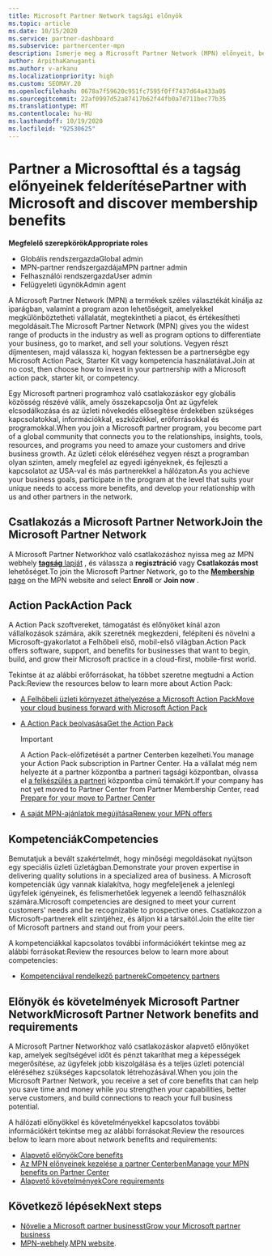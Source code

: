 ```yaml
---
title: Microsoft Partner Network tagsági előnyök
ms.topic: article
ms.date: 10/15/2020
ms.service: partner-dashboard
ms.subservice: partnercenter-mpn
description: Ismerje meg a Microsoft Partner Network (MPN) előnyeit, beleértve a Microsoft Action Pack, a kompetenciákat és a program lehetőségeit, hogy a piacra lépjen, és eladja a megoldásait.
author: ArpithaKanuganti
ms.author: v-arkanu
ms.localizationpriority: high
ms.custom: SEOMAY.20
ms.openlocfilehash: 0678a7f59620c951fc7595f0ff7437d64a433a05
ms.sourcegitcommit: 22af0997d52a87417b62f44fb0a7d711bec77b35
ms.translationtype: MT
ms.contentlocale: hu-HU
ms.lasthandoff: 10/19/2020
ms.locfileid: "92530625"
---
```

# <a name="partner-with-microsoft-and-discover-membership-benefits"></a><span data-ttu-id="46d88-103">Partner a Microsofttal és a tagság előnyeinek felderítése</span><span class="sxs-lookup"><span data-stu-id="46d88-103">Partner with Microsoft and discover membership benefits</span></span>

<span data-ttu-id="46d88-104">**Megfelelő szerepkörök**</span><span class="sxs-lookup"><span data-stu-id="46d88-104">**Appropriate roles**</span></span>

- <span data-ttu-id="46d88-105">Globális rendszergazda</span><span class="sxs-lookup"><span data-stu-id="46d88-105">Global admin</span></span>
- <span data-ttu-id="46d88-106">MPN-partner rendszergazdája</span><span class="sxs-lookup"><span data-stu-id="46d88-106">MPN partner admin</span></span>
- <span data-ttu-id="46d88-107">Felhasználói rendszergazda</span><span class="sxs-lookup"><span data-stu-id="46d88-107">User admin</span></span>
- <span data-ttu-id="46d88-108">Felügyeleti ügynök</span><span class="sxs-lookup"><span data-stu-id="46d88-108">Admin agent</span></span>

<span data-ttu-id="46d88-109">A Microsoft Partner Network (MPN) a termékek széles választékát kínálja az iparágban, valamint a program azon lehetőségeit, amelyekkel megkülönböztetheti vállalatát, megtekintheti a piacot, és értékesítheti megoldásait.</span><span class="sxs-lookup"><span data-stu-id="46d88-109">The Microsoft Partner Network (MPN) gives you the widest range of products in the industry as well as program options to differentiate your business, go to market, and sell your solutions.</span></span> <span data-ttu-id="46d88-110">Vegyen részt díjmentesen, majd válassza ki, hogyan fektessen be a partnerségbe egy Microsoft Action Pack, Starter Kit vagy kompetencia használatával.</span><span class="sxs-lookup"><span data-stu-id="46d88-110">Join at no cost, then choose how to invest in your partnership with a Microsoft action pack, starter kit, or competency.</span></span>

<span data-ttu-id="46d88-111">Egy Microsoft partneri programhoz való csatlakozáskor egy globális közösség részévé válik, amely összekapcsolja Önt az ügyfelek elcsodálkozása és az üzleti növekedés elősegítése érdekében szükséges kapcsolatokkal, információkkal, eszközökkel, erőforrásokkal és programokkal.</span><span class="sxs-lookup"><span data-stu-id="46d88-111">When you join a Microsoft partner program, you become part of a global community that connects you to the relationships, insights, tools, resources, and programs you need to amaze your customers and drive business growth.</span></span> <span data-ttu-id="46d88-112">Az üzleti célok eléréséhez vegyen részt a programban olyan szinten, amely megfelel az egyedi igényeknek, és fejleszti a kapcsolatot az USA-val és más partnerekkel a hálózaton.</span><span class="sxs-lookup"><span data-stu-id="46d88-112">As you achieve your business goals, participate in the program at the level that suits your unique needs to access more benefits, and develop your relationship with us and other partners in the network.</span></span> 

## <a name="join-the-microsoft-partner-network"></a><span data-ttu-id="46d88-113">Csatlakozás a Microsoft Partner Network</span><span class="sxs-lookup"><span data-stu-id="46d88-113">Join the Microsoft Partner Network</span></span>

<span data-ttu-id="46d88-114">A Microsoft Partner Networkhoz való csatlakozáshoz nyissa meg az MPN webhely [ **tagság** lapját](https://partner.microsoft.com/membership) , és válassza a **regisztráció** vagy **Csatlakozás most** lehetőséget.</span><span class="sxs-lookup"><span data-stu-id="46d88-114">To join the Microsoft Partner Network, go to the [**Membership** page](https://partner.microsoft.com/membership) on the MPN website and select **Enroll** or **Join now** .</span></span>

## <a name="action-pack"></a><span data-ttu-id="46d88-115">Action Pack</span><span class="sxs-lookup"><span data-stu-id="46d88-115">Action Pack</span></span>

<span data-ttu-id="46d88-116">A Action Pack szoftvereket, támogatást és előnyöket kínál azon vállalkozások számára, akik szeretnék megkezdeni, felépíteni és növelni a Microsoft-gyakorlatot a Felhőbeli első, mobil-első világban.</span><span class="sxs-lookup"><span data-stu-id="46d88-116">Action Pack offers software, support, and benefits for businesses that want to begin, build, and grow their Microsoft practice in a cloud-first, mobile-first world.</span></span>

<span data-ttu-id="46d88-117">Tekintse át az alábbi erőforrásokat, ha többet szeretne megtudni a Action Pack:</span><span class="sxs-lookup"><span data-stu-id="46d88-117">Review the resources below to learn more about Action Pack:</span></span>

- [<span data-ttu-id="46d88-118">A Felhőbeli üzleti környezet áthelyezése a Microsoft Action Pack</span><span class="sxs-lookup"><span data-stu-id="46d88-118">Move your cloud business forward with Microsoft Action Pack</span></span>](https://partner.microsoft.com/membership/action-pack)

- [<span data-ttu-id="46d88-119">A Action Pack beolvasása</span><span class="sxs-lookup"><span data-stu-id="46d88-119">Get the Action Pack</span></span>](mpn-get-action-pack.md)
  
    >[!IMPORTANT]
    ><span data-ttu-id="46d88-120">A Action Pack-előfizetését a partner Centerben kezelheti.</span><span class="sxs-lookup"><span data-stu-id="46d88-120">You manage your Action Pack subscription in Partner Center.</span></span> <span data-ttu-id="46d88-121">Ha a vállalat még nem helyezte át a partner központba a partneri tagsági központban, olvassa el [a felkészülés a partneri](prepare-pmc-pc-migration.md) központba című témakört.</span><span class="sxs-lookup"><span data-stu-id="46d88-121">If your company has not yet moved to Partner Center from Partner Membership Center, read [Prepare for your move to Partner Center](prepare-pmc-pc-migration.md)</span></span>  

- [<span data-ttu-id="46d88-122">A saját MPN-ajánlatok megújítása</span><span class="sxs-lookup"><span data-stu-id="46d88-122">Renew your MPN offers</span></span>](renew-mpn-offers.md)

## <a name="competencies"></a><span data-ttu-id="46d88-123">Kompetenciák</span><span class="sxs-lookup"><span data-stu-id="46d88-123">Competencies</span></span>

<span data-ttu-id="46d88-124">Bemutatjuk a bevált szakértelmét, hogy minőségi megoldásokat nyújtson egy speciális üzleti üzletágban.</span><span class="sxs-lookup"><span data-stu-id="46d88-124">Demonstrate your proven expertise in delivering quality solutions in a specialized area of business.</span></span> <span data-ttu-id="46d88-125">A Microsoft kompetenciák úgy vannak kialakítva, hogy megfeleljenek a jelenlegi ügyfelek igényeinek, és felismerhetőek legyenek a leendő felhasználók számára.</span><span class="sxs-lookup"><span data-stu-id="46d88-125">Microsoft competencies are designed to meet your current customers' needs and be recognizable to prospective ones.</span></span> <span data-ttu-id="46d88-126">Csatlakozzon a Microsoft-partnerek elit szintjéhez, és álljon ki a társaitól.</span><span class="sxs-lookup"><span data-stu-id="46d88-126">Join the elite tier of Microsoft partners and stand out from your peers.</span></span>

<span data-ttu-id="46d88-127">A kompetenciákkal kapcsolatos további információkért tekintse meg az alábbi forrásokat:</span><span class="sxs-lookup"><span data-stu-id="46d88-127">Review the resources below to learn more about competencies:</span></span>

- [<span data-ttu-id="46d88-128">Kompetenciával rendelkező partnerek</span><span class="sxs-lookup"><span data-stu-id="46d88-128">Competency partners</span></span>](https://partner.microsoft.com/membership/competencies)

## <a name="microsoft-partner-network-benefits-and-requirements"></a><span data-ttu-id="46d88-129">Előnyök és követelmények Microsoft Partner Network</span><span class="sxs-lookup"><span data-stu-id="46d88-129">Microsoft Partner Network benefits and requirements</span></span>

<span data-ttu-id="46d88-130">A Microsoft Partner Networkhoz való csatlakozáskor alapvető előnyöket kap, amelyek segítségével időt és pénzt takaríthat meg a képességek megerősítése, az ügyfelek jobb kiszolgálása és a teljes üzleti potenciál eléréséhez szükséges kapcsolatok létrehozásával.</span><span class="sxs-lookup"><span data-stu-id="46d88-130">When you join the Microsoft Partner Network, you receive a set of core benefits that can help you save time and money while you strengthen your capabilities, better serve customers, and build connections to reach your full business potential.</span></span> 

<span data-ttu-id="46d88-131">A hálózati előnyökkel és követelményekkel kapcsolatos további információkért tekintse meg az alábbi forrásokat:</span><span class="sxs-lookup"><span data-stu-id="46d88-131">Review the resources below to learn more about network benefits and requirements:</span></span>

- [<span data-ttu-id="46d88-132">Alapvető előnyök</span><span class="sxs-lookup"><span data-stu-id="46d88-132">Core benefits</span></span>](https://partner.microsoft.com/membership/core-benefits#simple-tab-content-1)
- [<span data-ttu-id="46d88-133">Az MPN előnyeinek kezelése a partner Centerben</span><span class="sxs-lookup"><span data-stu-id="46d88-133">Manage your MPN benefits on Partner Center</span></span>](manage-your-partner-network-benefits.md)
- [<span data-ttu-id="46d88-134">Alapvető követelmények</span><span class="sxs-lookup"><span data-stu-id="46d88-134">Core requirements</span></span>](https://partner.microsoft.com/membership/core-benefits#simple-tab-content-2)

## <a name="next-steps"></a><span data-ttu-id="46d88-135">Következő lépések</span><span class="sxs-lookup"><span data-stu-id="46d88-135">Next steps</span></span>

- [<span data-ttu-id="46d88-136">Növelje a Microsoft partner businesst</span><span class="sxs-lookup"><span data-stu-id="46d88-136">Grow your Microsoft partner business</span></span>](grow-your-business.md)
- <span data-ttu-id="46d88-137">[MPN-webhely](https://partner.microsoft.com/commercial).</span><span class="sxs-lookup"><span data-stu-id="46d88-137">[MPN website](https://partner.microsoft.com/commercial).</span></span>
